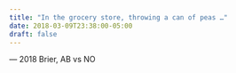 ```yaml
---
title: "In the grocery store, throwing a can of peas …"
date: 2018-03-09T23:38:00-05:00
draft: false
---
```

— 2018 Brier, AB vs NO
<!--more--> 

